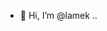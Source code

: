 - 👋 Hi, I’m @lamek
..

<!---
lamuye/lamuye is a ✨ special ✨ repository because its `README.md` (this file) appears on your GitHub profile.
You can click the Preview link to take a look at your changes.
--->
